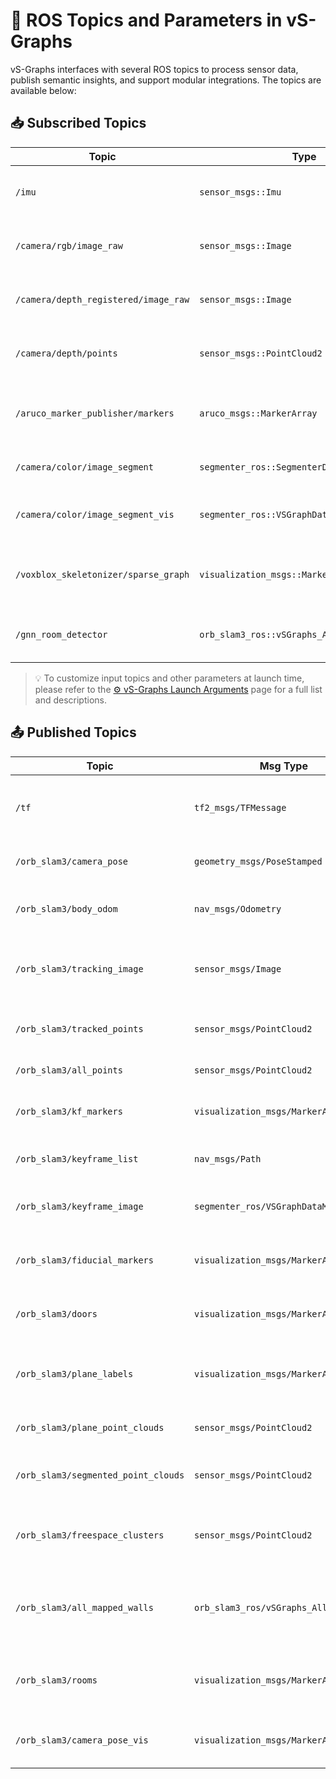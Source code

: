 # 🤖 ROS Topics and Parameters in vS-Graphs

vS-Graphs interfaces with several ROS topics to process sensor data, publish semantic insights, and support modular integrations. The topics are available below:

## 📥 Subscribed Topics

| Topic                                | Type                                        | Description                                            |
| ------------------------------------ | ------------------------------------------- | ------------------------------------------------------ |
| `/imu`                               | `sensor_msgs::Imu`                          | Inertial data for IMU-powered configurations           |
| `/camera/rgb/image_raw`              | `sensor_msgs::Image`                        | RGB stream used in RGB-D configurations                |
| `/camera/depth_registered/image_raw` | `sensor_msgs::Image`                        | Aligned depth image stream in RGB-D setups             |
| `/camera/depth/points`               | `sensor_msgs::PointCloud2`                  | Point cloud generated by the depth sensor              |
| `/aruco_marker_publisher/markers`    | `aruco_msgs::MarkerArray`                   | Detected fiducial markers from the `aruco_ros` library |
| `/camera/color/image_segment`        | `segmenter_ros::SegmenterDataMsg`           | Semantic segmentation results                          |
| `/camera/color/image_segment_vis`    | `segmenter_ros::VSGraphDataMsg`             | Visualized semantic segmentation frame                 |
| `/voxblox_skeletonizer/sparse_graph` | `visualization_msgs::MarkerArray`           | Sparse graph representation of the free-space topology |
| `/gnn_room_detector`                 | `orb_slam3_ros::vSGraphs_AllDetectdetRooms` | GNN-based room segmentation output                     |

> 💡 To customize input topics and other parameters at launch time, please refer to the [⚙️ vS-Graphs Launch Arguments](../launch/README.md) page for a full list and descriptions.

## 📤 Published Topics

| Topic                               | Msg Type                              | Description                                               |
| ----------------------------------- | ------------------------------------- | --------------------------------------------------------- |
| `/tf`                               | `tf2_msgs/TFMessage`                  | Camera and IMU-body transforms in the world frame         |
| `/orb_slam3/camera_pose`            | `geometry_msgs/PoseStamped`           | Left camera pose in the world frame                       |
| `/orb_slam3/body_odom`              | `nav_msgs/Odometry`                   | IMU-body odometry in the world frame                      |
| `/orb_slam3/tracking_image`         | `sensor_msgs/Image`                   | Image with keypoints and tracking status overlay          |
| `/orb_slam3/tracked_points`         | `sensor_msgs/PointCloud2`             | Currently tracked SLAM map points                         |
| `/orb_slam3/all_points`             | `sensor_msgs/PointCloud2`             | All SLAM map points                                       |
| `/orb_slam3/kf_markers`             | `visualization_msgs/MarkerArray`      | Visualization markers for keyframe poses                  |
| `/orb_slam3/keyframe_list`          | `nav_msgs/Path`                       | Full list of keyframes (poses)                            |
| `/orb_slam3/keyframe_image`         | `segmenter_ros/VSGraphDataMsg`        | Keyframe data with semantic overlays                      |
| `/orb_slam3/fiducial_markers`       | `visualization_msgs/MarkerArray`      | Detected fiducial (e.g., ArUco) markers                   |
| `/orb_slam3/doors`                  | `visualization_msgs/MarkerArray`      | Detected doorways in the environment                      |
| `/orb_slam3/plane_labels`           | `visualization_msgs/MarkerArray`      | Semantic labels for planes (walls, ground)                |
| `/orb_slam3/plane_point_clouds`     | `sensor_msgs/PointCloud2`             | Point clouds of detected planes                           |
| `/orb_slam3/segmented_point_clouds` | `sensor_msgs/PointCloud2`             | Scene point cloud with semantic segmentation              |
| `/orb_slam3/freespace_clusters`     | `sensor_msgs/PointCloud2`             | Clustered free-space regions used for structural analysis |
| `/orb_slam3/all_mapped_walls`       | `orb_slam3_ros/vSGraphs_AllWallsData` | All wall segments identified for GNN-based room detection |
| `/orb_slam3/rooms`                  | `visualization_msgs/MarkerArray`      | Detected structural elements (rooms and corridors)        |
| `/orb_slam3/camera_pose_vis`        | `visualization_msgs/MarkerArray`      | Visualization markers for current camera pose             |
